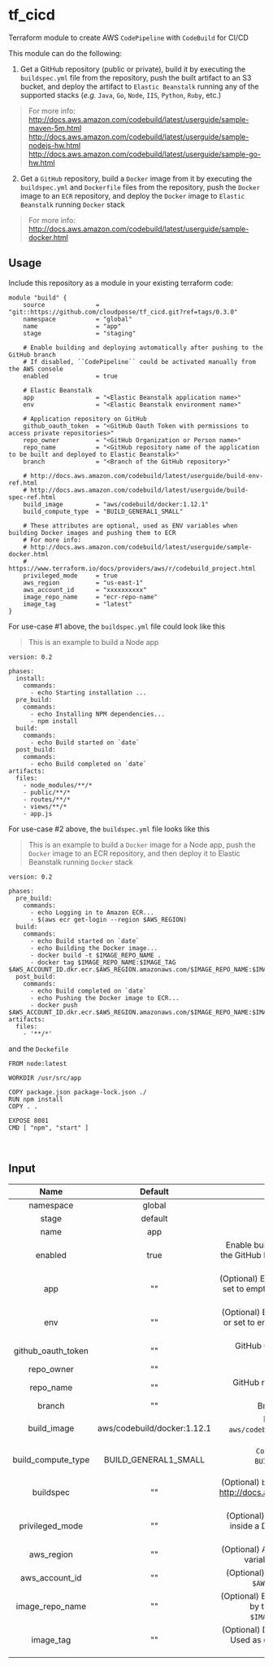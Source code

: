 # tf_cicd


Terraform module to create AWS `CodePipeline` with `CodeBuild` for CI/CD


This module can do the following:

1. Get a GitHub repository (public or private), build it by executing the ``buildspec.yml`` file from the repository, push the built artifact to an S3 bucket, 
and deploy the artifact to ``Elastic Beanstalk`` running any of the supported stacks (_e.g._ ``Java``, ``Go``, ``Node``, ``IIS``, ``Python``, ``Ruby``, etc.)

> For more info:  
http://docs.aws.amazon.com/codebuild/latest/userguide/sample-maven-5m.html  
http://docs.aws.amazon.com/codebuild/latest/userguide/sample-nodejs-hw.html  
http://docs.aws.amazon.com/codebuild/latest/userguide/sample-go-hw.html  


2. Get a ``GitHub`` repository, build a ``Docker`` image from it by executing the ``buildspec.yml`` and ``Dockerfile`` files from the repository, 
push the ``Docker`` image to an ``ECR`` repository, and deploy the ``Docker`` image to ``Elastic Beanstalk`` running ``Docker`` stack

> For more info:  
http://docs.aws.amazon.com/codebuild/latest/userguide/sample-docker.html



## Usage

Include this repository as a module in your existing terraform code:

```
module "build" {
    source              = "git::https://github.com/cloudposse/tf_cicd.git?ref=tags/0.3.0"
    namespace           = "global"
    name                = "app"
    stage               = "staging"

    # Enable building and deploying automatically after pushing to the GitHub branch
    # If disabled, ``CodePipeline`` could be activated manually from the AWS console
    enabled             = true
    
    # Elastic Beanstalk
    app                 = "<Elastic Beanstalk application name>"
    env                 = "<Elastic Beanstalk environment name>"
    
    # Application repository on GitHub
    github_oauth_token  = "<GitHub Oauth Token with permissions to access private repositories>"
    repo_owner          = "<GitHub Organization or Person name>"
    repo_name           = "<GitHub repository name of the application to be built and deployed to Elastic Beanstalk>"
    branch              = "<Branch of the GitHub repository>"
   
    # http://docs.aws.amazon.com/codebuild/latest/userguide/build-env-ref.html
    # http://docs.aws.amazon.com/codebuild/latest/userguide/build-spec-ref.html
    build_image         = "aws/codebuild/docker:1.12.1"
    build_compute_type  = "BUILD_GENERAL1_SMALL"
   
    # These attributes are optional, used as ENV variables when building Docker images and pushing them to ECR
    # For more info:
    # http://docs.aws.amazon.com/codebuild/latest/userguide/sample-docker.html
    # https://www.terraform.io/docs/providers/aws/r/codebuild_project.html    
    privileged_mode     = true
    aws_region          = "us-east-1"
    aws_account_id      = "xxxxxxxxxx"
    image_repo_name     = "ecr-repo-name"
    image_tag           = "latest"
}
```


For use-case #1 above, the ``buildspec.yml`` file could look like this 
> This is an example to build a Node app  

```
version: 0.2

phases:
  install:
    commands:
      - echo Starting installation ...
  pre_build:
    commands:
      - echo Installing NPM dependencies...
      - npm install
  build:
    commands:
      - echo Build started on `date`
  post_build:
    commands:
      - echo Build completed on `date`
artifacts:
  files:
    - node_modules/**/*
    - public/**/*
    - routes/**/*
    - views/**/*
    - app.js
```  


For use-case #2 above, the ``buildspec.yml`` file looks like this  
> This is an example to build a ``Docker`` image for a Node app, push the ``Docker`` image to an ECR repository, and then deploy it to Elastic Beanstalk running ``Docker`` stack  

```
version: 0.2

phases:
  pre_build:
    commands:
      - echo Logging in to Amazon ECR...
      - $(aws ecr get-login --region $AWS_REGION)
  build:
    commands:
      - echo Build started on `date`
      - echo Building the Docker image...
      - docker build -t $IMAGE_REPO_NAME .
      - docker tag $IMAGE_REPO_NAME:$IMAGE_TAG $AWS_ACCOUNT_ID.dkr.ecr.$AWS_REGION.amazonaws.com/$IMAGE_REPO_NAME:$IMAGE_TAG
  post_build:
    commands:
      - echo Build completed on `date`
      - echo Pushing the Docker image to ECR...
      - docker push $AWS_ACCOUNT_ID.dkr.ecr.$AWS_REGION.amazonaws.com/$IMAGE_REPO_NAME:$IMAGE_TAG
artifacts:
  files:
    - '**/*'
```

and the ``Dockefile``

```
FROM node:latest

WORKDIR /usr/src/app

COPY package.json package-lock.json ./
RUN npm install
COPY . .

EXPOSE 8081
CMD [ "npm", "start" ]

```
<br>


## Input

| Name                | Default                      | Description                                                                                                                                                        |
|:-------------------:|:----------------------------:|:------------------------------------------------------------------------------------------------------------------------------------------------------:|
| namespace           | global                       | Namespace                                                                                                                                                          |
| stage               | default                      | Stage                                                                                                                                                              |
| name                | app                          | Name                                                                                                                                                               |
| enabled             | true                         | Enable building and deploying automatically after pushing to the GitHub branch. If disabled, ``CodePipeline`` could be activated manually                          |
| app                 | ""                           | (Optional) Elastic Beanstalk application name. If not provided or set to empty string, the ``Deploy`` stage of the pipeline will not be created                |
| env                 | ""                           | (Optional) Elastic Beanstalk environment name. If not provided or set to empty string, the ``Deploy`` stage of the pipeline will not be created                |
| github_oauth_token  | ""                           | GitHub Oauth Token with permissions to access private repositories                                                                                                 |
| repo_owner          | ""                           | GitHub Organization or Person name                                                                                                                                 |
| repo_name           | ""                           | GitHub repository name of the application to be built and deployed to Elastic Beanstalk                                                                            |
| branch              | ""                           | Branch of the GitHub repository, _e.g._ ``master``                                                                                                                 |
| build_image         | aws/codebuild/docker:1.12.1  | Docker image for build environment, _e.g._ `aws/codebuild/docker:1.12.1` or `aws/codebuild/eb-nodejs-6.10.0-amazonlinux-64:4.0.0`                                  |
| build_compute_type  | BUILD_GENERAL1_SMALL         | `CodeBuild` instance size.  Possible values are: ```BUILD_GENERAL1_SMALL``` ```BUILD_GENERAL1_MEDIUM``` ```BUILD_GENERAL1_LARGE```                                 |
| buildspec           | ""                           | (Optional) `buildspec` declaration to use for building the project. http://docs.aws.amazon.com/codebuild/latest/userguide/build-spec-ref.html                      |
| privileged_mode     | ""                           | (Optional) If set to true, enables running the Docker daemon inside a Docker container on the `CodeBuild` instance. Used when building Docker images               |
| aws_region          | ""                           | (Optional) AWS Region, _e.g._ `us-east-1`. Used as `CodeBuild` ENV variable ``$AWS_REGION`` when building Docker images                                            |
| aws_account_id      | ""                           | (Optional) AWS Account ID. Used as `CodeBuild` ENV variable ``$AWS_ACCOUNT_ID`` when building Docker images                                                        |
| image_repo_name     | ""                           | (Optional) ECR repository name to store the Docker image built by this module. Used as `CodeBuild` ENV variable ``$IMAGE_REPO_NAME`` when building Docker images   |
| image_tag           | ""                           | (Optional) Docker image tag in the ECR repository, _e.g._ `latest`. Used as `CodeBuild` ENV variable ``$IMAGE_TAG`` when building Docker images                    |
